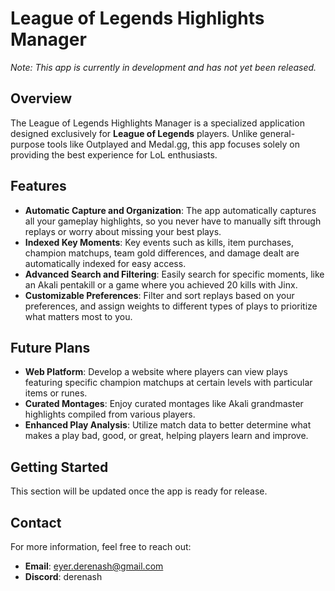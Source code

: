 # League of Legends Highlights Manager

*Note: This app is currently in development and has not yet been released.*

## Overview

The League of Legends Highlights Manager is a specialized application designed exclusively for **League of Legends** players. Unlike general-purpose tools like Outplayed and Medal.gg, this app focuses solely on providing the best experience for LoL enthusiasts.

## Features

- **Automatic Capture and Organization**: The app automatically captures all your gameplay highlights, so you never have to manually sift through replays or worry about missing your best plays.
- **Indexed Key Moments**: Key events such as kills, item purchases, champion matchups, team gold differences, and damage dealt are automatically indexed for easy access.
- **Advanced Search and Filtering**: Easily search for specific moments, like an Akali pentakill or a game where you achieved 20 kills with Jinx.
- **Customizable Preferences**: Filter and sort replays based on your preferences, and assign weights to different types of plays to prioritize what matters most to you.

## Future Plans

- **Web Platform**: Develop a website where players can view plays featuring specific champion matchups at certain levels with particular items or runes.
- **Curated Montages**: Enjoy curated montages like Akali grandmaster highlights compiled from various players.
- **Enhanced Play Analysis**: Utilize match data to better determine what makes a play bad, good, or great, helping players learn and improve.

## Getting Started

This section will be updated once the app is ready for release.

## Contact

For more information, feel free to reach out:

- **Email**: [eyer.derenash@gmail.com](mailto:eyer.derenash@gmail.com)
- **Discord**: derenash
